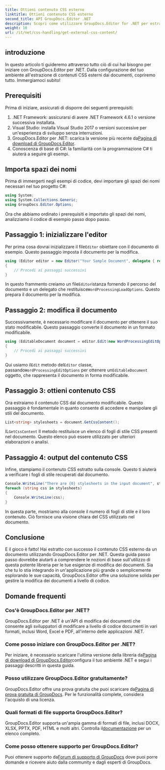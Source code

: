 ```yaml
---
title: Ottieni contenuto CSS esterno
linktitle: Ottieni contenuto CSS esterno
second_title: API GroupDocs.Editor .NET
description: Scopri come utilizzare GroupDocs.Editor for .NET per estrarre contenuto CSS esterno dai documenti con questa guida passo passo. Perfetto per gli sviluppatori che integrano documenti.
weight: 10
url: /it/net/css-handling/get-external-css-content/
---
```

## introduzione
In questo articolo ti guideremo attraverso tutto ciò di cui hai bisogno per iniziare con GroupDocs.Editor per .NET. Dalla configurazione del tuo ambiente all'estrazione di contenuti CSS esterni dai documenti, copriremo tutto. Immergiamoci subito!
## Prerequisiti
Prima di iniziare, assicurati di disporre dei seguenti prerequisiti:
1. .NET Framework: assicurarsi di avere .NET Framework 4.6.1 o versione successiva installata.
2. Visual Studio: installa Visual Studio 2017 o versioni successive per un'esperienza di sviluppo senza interruzioni.
3.  GroupDocs.Editor per .NET: scarica la versione più recente da[Pagina di download di GroupDocs.Editor](https://releases.groupdocs.com/editor/net/).
4. Conoscenza di base di C#: la familiarità con la programmazione C# ti aiuterà a seguire gli esempi.
## Importa spazi dei nomi
Prima di immergerti negli esempi di codice, devi importare gli spazi dei nomi necessari nel tuo progetto C#:
```csharp
using System;
using System.Collections.Generic;
using GroupDocs.Editor.Options;
```
Ora che abbiamo ordinato i prerequisiti e importato gli spazi dei nomi, analizziamo il codice di esempio passo dopo passo.
## Passaggio 1: inizializzare l'editor
 Per prima cosa dovrai inizializzare il file`Editor` obiettare con il documento di esempio. Questo passaggio imposta il documento per la modifica.
```csharp
using (Editor editor = new Editor("Your Sample Document", delegate { return new WordProcessingLoadOptions(); }))
{
    // Procedi ai passaggi successivi
}
```
 In questo frammento creiamo un file`Editor`istanza fornendo il percorso del documento e un delegato che restituisce`WordProcessingLoadOptions`. Questo prepara il documento per la modifica.
## Passaggio 2: modifica il documento
Successivamente, è necessario modificare il documento per ottenere il suo stato modificabile. Questo passaggio converte il documento in un formato modificabile.
```csharp
using (EditableDocument document = editor.Edit(new WordProcessingEditOptions()))
{
    // Procedi ai passaggi successivi
}
```
 Qui usiamo il`Edit` metodo del`Editor` classe, passando`WordProcessingEditOptions` per ottenere un`EditableDocument` oggetto, che rappresenta il documento in forma modificabile.
## Passaggio 3: ottieni contenuto CSS
Ora estraiamo il contenuto CSS dal documento modificabile. Questo passaggio è fondamentale in quanto consente di accedere e manipolare gli stili del documento.
```csharp
List<string> stylesheets = document.GetCssContent();
```
 IL`GetCssContent` Il metodo restituisce un elenco di fogli di stile CSS presenti nel documento. Questo elenco può essere utilizzato per ulteriori elaborazioni o analisi.
## Passaggio 4: output del contenuto CSS
Infine, stampiamo il contenuto CSS estratto sulla console. Questo ti aiuterà a verificare i fogli di stile recuperati dal documento.
```csharp
Console.WriteLine("There are {0} stylesheets in the input document", stylesheets.Count);
foreach (string css in stylesheets)
{
    Console.WriteLine(css);
}
```
In questa parte, mostriamo alla console il numero di fogli di stile e il loro contenuto. Ciò fornisce una visione chiara del CSS utilizzato nel documento.
## Conclusione
E il gioco è fatto! Hai estratto con successo il contenuto CSS esterno da un documento utilizzando GroupDocs.Editor per .NET. Questa guida passo passo dovrebbe aiutarti a comprendere le nozioni di base sull'utilizzo di questa potente libreria per le tue esigenze di modifica dei documenti. Sia che tu lo stia integrando in un'applicazione più grande o semplicemente esplorando le sue capacità, GroupDocs.Editor offre una soluzione solida per gestire la modifica dei documenti a livello di codice.
## Domande frequenti
### Cos'è GroupDocs.Editor per .NET?
GroupDocs.Editor per .NET è un'API di modifica dei documenti che consente agli sviluppatori di modificare a livello di codice documenti in vari formati, inclusi Word, Excel e PDF, all'interno delle applicazioni .NET.
### Come posso iniziare con GroupDocs.Editor per .NET?
 Per iniziare, è necessario scaricare l'ultima versione della libreria da[Pagina di download di GroupDocs.Editor](https://releases.groupdocs.com/editor/net/)configura il tuo ambiente .NET e segui i passaggi descritti in questa guida.
### Posso utilizzare GroupDocs.Editor gratuitamente?
 GroupDocs.Editor offre una prova gratuita che puoi scaricare da[Pagina di prova gratuita di GroupDocs](https://releases.groupdocs.com/). Per le funzionalità complete, considera l'acquisto di una licenza.
### Quali formati di file supporta GroupDocs.Editor?
 GroupDocs.Editor supporta un'ampia gamma di formati di file, inclusi DOCX, XLSX, PPTX, PDF, HTML e molti altri. Controlla il[documentazione](https://tutorials.groupdocs.com/editor/net/) per un elenco completo.
### Come posso ottenere supporto per GroupDocs.Editor?
 Puoi ottenere supporto da[Forum di supporto di GroupDocs](https://forum.groupdocs.com/c/editor/20) dove puoi porre domande e ricevere aiuto dalla community e dagli esperti di GroupDocs.